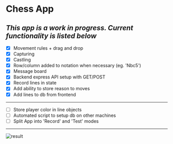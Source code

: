 # Chess App

_This app is a work in progress. Current functionality is listed below_
---
- [x] Movement rules + drag and drop
- [x] Capturing
- [x] Castling
- [x] Row/column added to notation when necessary (eg. 'Nbc5')
- [x] Message board
- [x] Backend express API setup with GET/POST
- [x] Record lines in state
- [x] Add ability to store reason to moves
- [x] Add lines to db from frontend
---
- [ ] Store player color in line objects
- [ ] Automated script to setup db on other machines
- [ ] Split App into 'Record' and 'Test' modes
---
![result](./assets/demo.gif)

